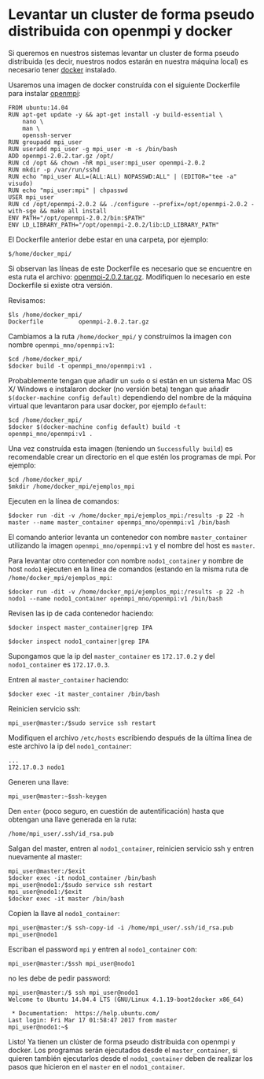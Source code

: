 # Levantar un cluster de forma pseudo distribuida con openmpi y docker

Si queremos en nuestros sistemas levantar un cluster de forma pseudo distribuida (es decir, nuestros nodos estarán en nuestra máquina local) es necesario tener [docker](https://www.docker.com/) instalado.

Usaremos una imagen de docker construída con el siguiente Dockerfile para instalar [openmpi](https://www.open-mpi.org/):

```
FROM ubuntu:14.04
RUN apt-get update -y && apt-get install -y build-essential \
	nano \
	man \
	openssh-server
RUN groupadd mpi_user
RUN useradd mpi_user -g mpi_user -m -s /bin/bash
ADD openmpi-2.0.2.tar.gz /opt/
RUN cd /opt && chown -hR mpi_user:mpi_user openmpi-2.0.2
RUN mkdir -p /var/run/sshd
RUN echo "mpi_user ALL=(ALL:ALL) NOPASSWD:ALL" | (EDITOR="tee -a" visudo)
RUN echo "mpi_user:mpi" | chpasswd
USER mpi_user
RUN cd /opt/openmpi-2.0.2 && ./configure --prefix=/opt/openmpi-2.0.2 -with-sge && make all install
ENV PATH="/opt/openmpi-2.0.2/bin:$PATH"
ENV LD_LIBRARY_PATH="/opt/openmpi-2.0.2/lib:LD_LIBRARY_PATH"
```

El Dockerfile anterior debe estar en una carpeta, por ejemplo:

```
$/home/docker_mpi/
```

Si observan las líneas de este Dockerfile es necesario que se encuentre en esta ruta el archivo: [openmpi-2.0.2.tar.gz](https://www.open-mpi.org/software/ompi/v2.0/). Modifiquen lo necesario en este Dockerfile si existe otra versión.

Revisamos:

```
$ls /home/docker_mpi/
Dockerfile 			openmpi-2.0.2.tar.gz
```

Cambiamos a la ruta `/home/docker_mpi/` y construímos la imagen con nombre `openmpi_mno/openmpi:v1`:

```
$cd /home/docker_mpi/
$docker build -t openmpi_mno/openmpi:v1 .
```

Probablemente tengan que añadir un `sudo` o si están en un sistema Mac OS X/ Windows e instalaron docker (no versión beta) tengan que añadir `$(docker-machine config default)` dependiendo del nombre de la máquina virtual que levantaron para usar docker, por ejemplo `default`:

```
$cd /home/docker_mpi/
$docker $(docker-machine config default) build -t openmpi_mno/openmpi:v1 .
```

Una vez construída esta imagen (teniendo un `Successfully build`) es recomendable crear un directorio en el que estén los programas de mpi. Por ejemplo:

```
$cd /home/docker_mpi/
$mkdir /home/docker_mpi/ejemplos_mpi
```

Ejecuten en la línea de comandos:

```
$docker run -dit -v /home/docker_mpi/ejemplos_mpi:/results -p 22 -h master --name master_container openmpi_mno/openmpi:v1 /bin/bash
```

El comando anterior levanta un contenedor con nombre `master_container` utilizando la imagen `openmpi_mno/openmpi:v1` y el nombre del host es `master`.

Para levantar otro contenedor con nombre `nodo1_container` y nombre de host `nodo1` ejecuten en la línea de comandos (estando en la misma ruta de `/home/docker_mpi/ejemplos_mpi`:

```
$docker run -dit -v /home/docker_mpi/ejemplos_mpi:/results -p 22 -h nodo1 --name nodo1_container openmpi_mno/openmpi:v1 /bin/bash
```

Revisen las ip de cada contenedor haciendo:

```
$docker inspect master_container|grep IPA
```

```
$docker inspect nodo1_container|grep IPA
```

Supongamos que la ip del `master_container` es `172.17.0.2` y del `nodo1_container` es `172.17.0.3`. 

Entren al `master_container` haciendo:

```
$docker exec -it master_container /bin/bash
```

Reinicien servicio ssh:

```
mpi_user@master:/$sudo service ssh restart
```

Modifiquen el archivo `/etc/hosts` escribiendo después de la última línea de este archivo la ip del `nodo1_container`:

```
...
172.17.0.3 nodo1
```

Generen una llave:

```
mpi_user@master:~$ssh-keygen
```

Den `enter` (poco seguro, en cuestión de autentificación) hasta que obtengan una llave generada en la ruta:

```
/home/mpi_user/.ssh/id_rsa.pub
```

Salgan del master, entren al `nodo1_container`, reinicien servicio ssh y entren nuevamente al master:

```
mpi_user@master:/$exit
$docker exec -it nodo1_container /bin/bash
mpi_user@nodo1:/$sudo service ssh restart
mpi_user@nodo1:/$exit
$docker exec -it master /bin/bash
```

Copien la llave al `nodo1_container`:

```
mpi_user@master:/$ ssh-copy-id -i /home/mpi_user/.ssh/id_rsa.pub mpi_user@nodo1
```

Escriban el password `mpi` y entren al `nodo1_container` con:

```
mpi_user@master:/$ssh mpi_user@nodo1
```

no les debe de pedir password:

```
mpi_user@master:/$ ssh mpi_user@nodo1
Welcome to Ubuntu 14.04.4 LTS (GNU/Linux 4.1.19-boot2docker x86_64)

 * Documentation:  https://help.ubuntu.com/
Last login: Fri Mar 17 01:58:47 2017 from master
mpi_user@nodo1:~$
```

Listo! Ya tienen un clúster de forma pseudo distribuida con openmpi y docker. Los programas serán ejecutados desde el `master_container`, si quieren también ejecutarlos desde el `nodo1_container` deben de realizar los pasos que hicieron en el `master` en el `nodo1_container`.










